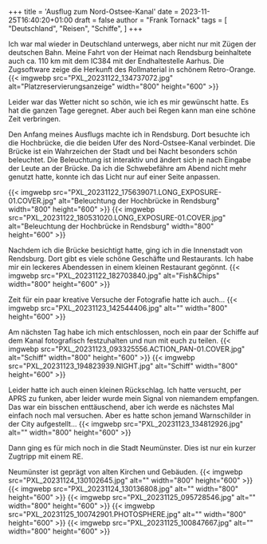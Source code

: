 +++
title = 'Ausflug zum Nord-Ostsee-Kanal'
date = 2023-11-25T16:40:20+01:00
draft = false
author = "Frank Tornack"
tags = [
    "Deutschland",
    "Reisen",
    "Schiffe",
]
+++

Ich war mal wieder in Deutschland unterwegs, aber nicht nur mit Zügen der deutschen Bahn. Meine Fahrt von der Heimat nach Rendsburg beinhaltete auch ca. 110 km mit dem  IC384 mit der Endhaltestelle Aarhus. Die Zugsoftware zeige die Herkunft des Rollmaterial in schönem Retro-Orange.
{{< imgwebp src="PXL_20231122_134737072.jpg" alt="Platzreservierungsanzeige" width="800" height="600" >}}

Leider war das Wetter nicht so schön, wie ich es mir gewünscht hatte. Es hat die ganzen Tage geregnet. Aber auch bei Regen kann man eine schöne Zeit verbringen.

Den Anfang meines Ausflugs machte ich in Rendsburg. Dort besuchte ich die Hochbrücke, die die beiden Ufer des Nord-Ostsee-Kanal verbindet. Die Brücke ist ein Wahrzeichen der Stadt und bei Nacht besonders schön beleuchtet. Die Beleuchtung ist interaktiv und ändert sich je nach Eingabe der Leute an der Brücke. Da ich die Schwebefähre am Abend nicht mehr genutzt hatte, konnte ich das Licht nur auf einer Seite anpassen.

{{< imgwebp src="PXL_20231122_175639071.LONG_EXPOSURE-01.COVER.jpg" alt="Beleuchtung der Hochbrücke in Rendsburg" width="800" height="600" >}}
{{< imgwebp src="PXL_20231122_180531020.LONG_EXPOSURE-01.COVER.jpg" alt="Beleuchtung der Hochbrücke in Rendsburg" width="800" height="600" >}}

Nachdem ich die Brücke besichtigt hatte, ging ich in die Innenstadt von Rendsburg. Dort gibt es viele schöne Geschäfte und Restaurants. Ich habe mir ein leckeres Abendessen in einem kleinen Restaurant gegönnt.
{{< imgwebp src="PXL_20231122_182703840.jpg" alt="Fish&Chips" width="800" height="600" >}}

Zeit für ein paar kreative Versuche der Fotografie hatte ich auch...
{{< imgwebp src="PXL_20231123_142544406.jpg" alt="" width="800" height="600" >}}

Am nächsten Tag habe ich mich entschlossen, noch ein paar der Schiffe auf dem Kanal fotografisch festzuhalten und nun mit euch zu teilen.
{{< imgwebp src="PXL_20231123_093325556.ACTION_PAN-01.COVER.jpg" alt="Schiff" width="800" height="600" >}}
{{< imgwebp src="PXL_20231123_194823939.NIGHT.jpg" alt="Schiff" width="800" height="600" >}}

Leider hatte ich auch einen kleinen Rückschlag. Ich hatte versucht, per APRS zu funken, aber leider wurde mein Signal von niemandem empfangen. Das war ein bisschen enttäuschend, aber ich werde es nächstes Mal einfach noch mal versuchen. Aber es hatte schon jemand Warnschilder in der City aufgestellt...
{{< imgwebp src="PXL_20231123_134812926.jpg" alt="" width="800" height="600" >}}

Dann ging es für mich noch in die Stadt Neumünster. Dies ist nur ein kurzer Zugtripp mit einem RE.

Neumünster ist geprägt von alten Kirchen und Gebäuden. 
{{< imgwebp src="PXL_20231124_130102645.jpg" alt="" width="800" height="600" >}}
{{< imgwebp src="PXL_20231124_130136808.jpg" alt="" width="800" height="600" >}}
{{< imgwebp src="PXL_20231125_095728546.jpg" alt="" width="800" height="600" >}}
{{< imgwebp src="PXL_20231125_100742901.PHOTOSPHERE.jpg" alt="" width="800" height="600" >}}
{{< imgwebp src="PXL_20231125_100847667.jpg" alt="" width="800" height="600" >}}
